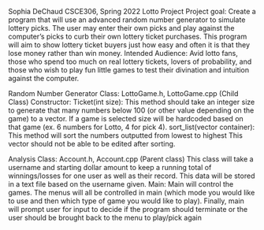 Sophia DeChaud
CSCE306, Spring 2022
Lotto Project
Project goal: Create a program that will use an advanced random number generator to simulate lottery picks. The user may enter their own picks and play against the computer’s picks to curb their own lottery ticket purchases. This program will aim to show lottery ticket buyers just how easy and often it is that they lose money rather than win money.
Intended Audience: Avid lotto fans, those who spend too much on real lottery tickets, lovers of probability, and those who wish to play fun little games to test their divination and intuition against the computer.

Random Number Generator Class: LottoGame.h, LottoGame.cpp (Child Class)
Constructor: Ticket(int size): This method should take an integer size to generate that many numbers below 100 (or other value depending on the game) to a vector. If a game is selected size will be hardcoded based on that game (ex. 6 numbers for Lotto, 4 for pick 4).
sort_list(vector container): This method will sort the numbers outputted from lowest to highest
This vector should not be able to be edited after sorting.

Analysis Class: Account.h, Account.cpp (Parent class)
This class will take a username and starting dollar amount to keep a running total of winnings/losses for one user as well as their record. This data will be stored in a text file based on the username given.
Main:
Main will control the games. The menus will all be controlled in main (which mode you would like to use and then which type of game you would like to play). Finally, main will prompt user for input to decide if the program should terminate or the user should be brought back to the menu to play/pick again

